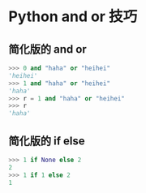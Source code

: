 # Python and or 技巧

## 简化版的 and or
```py
>>> 0 and "haha" or "heihei"
'heihei'
>>> 1 and "haha" or "heihei"
'haha'
>>> r = 1 and "haha" or "heihei"
>>> r
'haha'
```


## 简化版的 if else
```py
>>> 1 if None else 2
2
>>> 1 if 1 else 2
1
```

